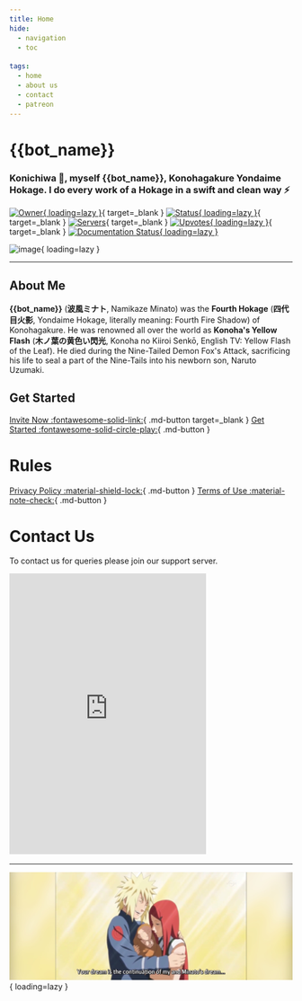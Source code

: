 ```yaml
---
title: Home
hide:
  - navigation
  - toc

tags:
  - home
  - about us
  - contact
  - patreon
---
```


# **{{bot_name}}**

### Konichiwa 👋, myself {{bot_name}}, Konohagakure Yondaime Hokage. I do every work of a Hokage in a swift and clean way ⚡

[![Owner](https://top.gg/api/widget/owner/{{bot_discord_id}}.svg){ loading=lazy }](https://top.gg/bot/{{bot_discord_id}}){ target=_blank }
 [![Status](https://top.gg/api/widget/status/{{bot_discord_id}}.svg){ loading=lazy }](http://discord.com/users/{{bot_discord_id}}){ target=_blank }  [![Servers](https://top.gg/api/widget/servers/{{bot_discord_id}}.svg)](https://top.gg/bot/{{bot_discord_id}}){ target=_blank }
 [![Upvotes](https://top.gg/api/widget/upvotes/{{bot_discord_id}}.svg){ loading=lazy }](https://top.gg/bot/{{bot_discord_id}}){ target=_blank }
 [![Documentation Status](https://readthedocs.org/projects/minato-namikaze/badge/?version=latest){ loading=lazy }](https://minato-namikaze.readthedocs.io/en/latest/?badge=latest)


![image](https://i.imgur.com/FzgLCHM.jpeg){ loading=lazy }

***

## About Me

**{{bot_name}}** (**波風ミナト**, Namikaze Minato) was the **Fourth Hokage** (**四代目火影**, Yondaime Hokage, literally meaning: Fourth Fire Shadow) of Konohagakure. He was renowned all over the world as **Konoha's Yellow Flash** (**木ノ葉の黄色い閃光**, Konoha no Kiiroi Senkō, English TV: Yellow Flash of the Leaf). He died during the Nine-Tailed Demon Fox's Attack, sacrificing his life to seal a part of the Nine-Tails into his newborn son, Naruto Uzumaki.


## Get Started

[Invite Now :fontawesome-solid-link:](https://discord.com/oauth2/authorize?client_id={{bot_discord_id}}&permissions=8&redirect_uri=https%3A%2F%2Fminatonamikaze-invites.herokuapp.com%2Finvite&scope=applications.commands%20bot&response_type=code&state=cube12345%3F%2FBot%20Website){ .md-button target=_blank } [Get Started :fontawesome-solid-circle-play:](commands/index.md){ .md-button }


# Rules
[Privacy Policy :material-shield-lock:](rules/privacy_policy.md){ .md-button }
[Terms of Use :material-note-check:](rules/terms_of_use.md){ .md-button }


<!-- # Support Us
[![ko-fi](https://ko-fi.com/img/githubbutton_sm.svg)](https://ko-fi.com/F1F3C2R84)  -->
<!-- <a href="https://www.patreon.com/bePatron?u=20009768" target="_blank" data-patreon-widget-type="become-patron-button">Become a Patron!</a><script async src="https://c6.patreon.com/becomePatronButton.bundle.js"></script>  -->


# Contact Us

To contact us for queries please join our support server.

<iframe src="https://discord.com/widget?id=920190307595874304&theme=dark" width="350" height="500" allowtransparency="true" frameborder="0" sandbox="allow-popups allow-popups-to-escape-sandbox allow-same-origin allow-scripts"></iframe>


***

![Namikaze Family](assets/banner.jpg){ loading=lazy }

